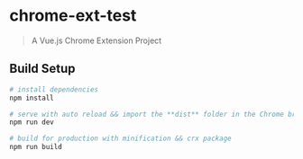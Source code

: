 # chrome-ext-test

> A Vue.js Chrome Extension Project

## Build Setup

``` bash
# install dependencies
npm install

# serve with auto reload && import the **dist** folder in the Chrome browser
npm run dev

# build for production with minification && crx package
npm run build
```
